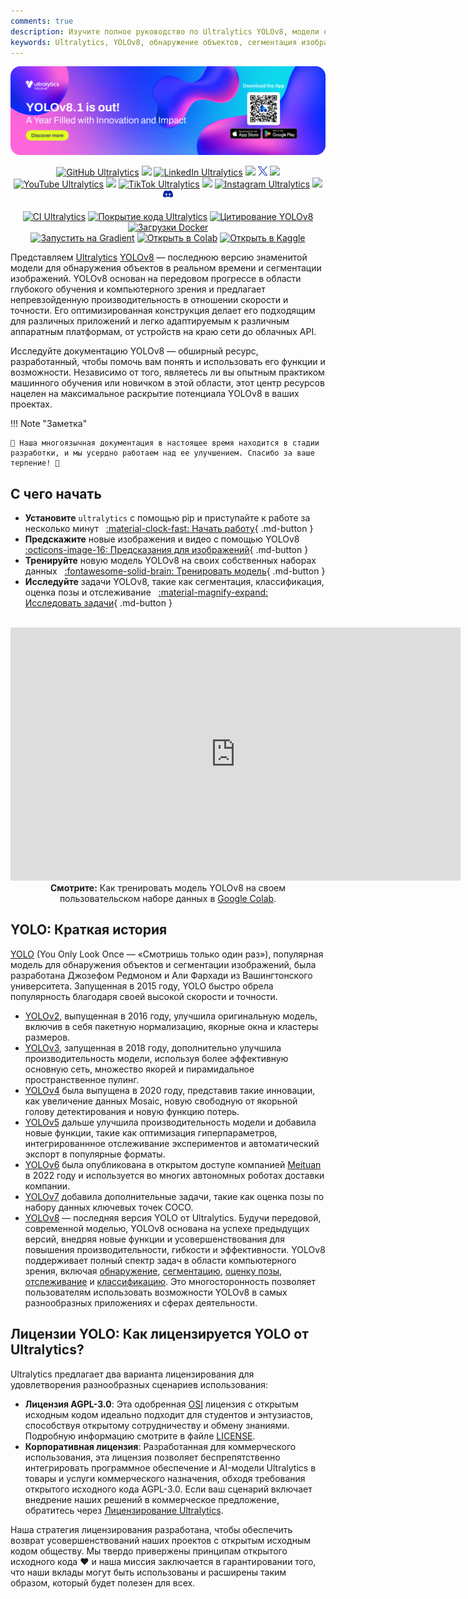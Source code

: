 ```yaml
---
comments: true
description: Изучите полное руководство по Ultralytics YOLOv8, модели обнаружения объектов и сегментации изображений с высокой скоростью и точностью. Учебники по установке, предсказаниям, тренировке и многое другое.
keywords: Ultralytics, YOLOv8, обнаружение объектов, сегментация изображений, машинное обучение, глубокое обучение, компьютерное зрение, установка YOLOv8, предсказание YOLOv8, тренировка YOLOv8, история YOLO, лицензии YOLO
---
```


<div align="center">
  <p>
    <a href="https://yolovision.ultralytics.com" target="_blank">
    <img width="1024" src="https://raw.githubusercontent.com/ultralytics/assets/main/yolov8/banner-yolov8.png" alt="Ultralytics YOLO banner"></a>
  </p>
  <a href="https://github.com/ultralytics"><img src="https://github.com/ultralytics/assets/raw/main/social/logo-social-github.png" width="3%" alt="GitHub Ultralytics"></a>
  <img src="https://github.com/ultralytics/assets/raw/main/social/logo-transparent.png" width="3%">
  <a href="https://www.linkedin.com/company/ultralytics/"><img src="https://github.com/ultralytics/assets/raw/main/social/logo-social-linkedin.png" width="3%" alt="LinkedIn Ultralytics"></a>
  <img src="https://github.com/ultralytics/assets/raw/main/social/logo-transparent.png" width="3%">
  <a href="https://twitter.com/ultralytics"><img src="https://github.com/ultralytics/assets/raw/main/social/logo-social-twitter.png" width="3%" alt="Twitter Ultralytics"></a>
  <img src="https://github.com/ultralytics/assets/raw/main/social/logo-transparent.png" width="3%">
  <a href="https://youtube.com/ultralytics"><img src="https://github.com/ultralytics/assets/raw/main/social/logo-social-youtube.png" width="3%" alt="YouTube Ultralytics"></a>
  <img src="https://github.com/ultralytics/assets/raw/main/social/logo-transparent.png" width="3%">
  <a href="https://www.tiktok.com/@ultralytics"><img src="https://github.com/ultralytics/assets/raw/main/social/logo-social-tiktok.png" width="3%" alt="TikTok Ultralytics"></a>
  <img src="https://github.com/ultralytics/assets/raw/main/social/logo-transparent.png" width="3%">
  <a href="https://www.instagram.com/ultralytics/"><img src="https://github.com/ultralytics/assets/raw/main/social/logo-social-instagram.png" width="3%" alt="Instagram Ultralytics"></a>
  <img src="https://github.com/ultralytics/assets/raw/main/social/logo-transparent.png" width="3%">
  <a href="https://ultralytics.com/discord"><img src="https://github.com/ultralytics/assets/raw/main/social/logo-social-discord.png" width="3%" alt="Discord Ultralytics"></a>
  <br>
  <br>
  <a href="https://github.com/ultralytics/ultralytics/actions/workflows/ci.yaml"><img src="https://github.com/ultralytics/ultralytics/actions/workflows/ci.yaml/badge.svg" alt="CI Ultralytics"></a>
  <a href="https://codecov.io/github/ultralytics/ultralytics"><img src="https://codecov.io/github/ultralytics/ultralytics/branch/main/graph/badge.svg?token=HHW7IIVFVY" alt="Покрытие кода Ultralytics"></a>
  <a href="https://zenodo.org/badge/latestdoi/264818686"><img src="https://zenodo.org/badge/264818686.svg" alt="Цитирование YOLOv8"></a>
  <a href="https://hub.docker.com/r/ultralytics/ultralytics"><img src="https://img.shields.io/docker/pulls/ultralytics/ultralytics?logo=docker" alt="Загрузки Docker"></a>
  <br>
  <a href="https://console.paperspace.com/github/ultralytics/ultralytics"><img src="https://assets.paperspace.io/img/gradient-badge.svg" alt="Запустить на Gradient"/></a>
  <a href="https://colab.research.google.com/github/ultralytics/ultralytics/blob/main/examples/tutorial.ipynb"><img src="https://colab.research.google.com/assets/colab-badge.svg" alt="Открыть в Colab"></a>
  <a href="https://www.kaggle.com/ultralytics/yolov8"><img src="https://kaggle.com/static/images/open-in-kaggle.svg" alt="Открыть в Kaggle"></a>
</div>

Представляем [Ultralytics](https://ultralytics.com) [YOLOv8](https://github.com/ultralytics/ultralytics) — последнюю версию знаменитой модели для обнаружения объектов в реальном времени и сегментации изображений. YOLOv8 основан на передовом прогрессе в области глубокого обучения и компьютерного зрения и предлагает непревзойденную производительность в отношении скорости и точности. Его оптимизированная конструкция делает его подходящим для различных приложений и легко адаптируемым к различным аппаратным платформам, от устройств на краю сети до облачных API.

Исследуйте документацию YOLOv8 — обширный ресурс, разработанный, чтобы помочь вам понять и использовать его функции и возможности. Независимо от того, являетесь ли вы опытным практиком машинного обучения или новичком в этой области, этот центр ресурсов нацелен на максимальное раскрытие потенциала YOLOv8 в ваших проектах.

!!! Note "Заметка"

    🚧 Наша многоязычная документация в настоящее время находится в стадии разработки, и мы усердно работаем над ее улучшением. Спасибо за ваше терпение! 🙏

## С чего начать

- **Установите** `ultralytics` с помощью pip и приступайте к работе за несколько минут &nbsp; [:material-clock-fast: Начать работу](quickstart.md){ .md-button }
- **Предскажите** новые изображения и видео с помощью YOLOv8 &nbsp; [:octicons-image-16: Предсказания для изображений](modes/predict.md){ .md-button }
- **Тренируйте** новую модель YOLOv8 на своих собственных наборах данных &nbsp; [:fontawesome-solid-brain: Тренировать модель](modes/train.md){ .md-button }
- **Исследуйте** задачи YOLOv8, такие как сегментация, классификация, оценка позы и отслеживание &nbsp; [:material-magnify-expand: Исследовать задачи](tasks/index.md){ .md-button }

<p align="center">
  <br>
  <iframe width="720" height="405" src="https://www.youtube.com/embed/LNwODJXcvt4?si=7n1UvGRLSd9p5wKs"
    title="Проигрыватель YouTube" frameborder="0"
    allow="accelerometer; autoplay; clipboard-write; encrypted-media; gyroscope; picture-in-picture; web-share"
    allowfullscreen>
  </iframe>
  <br>
  <strong>Смотрите:</strong> Как тренировать модель YOLOv8 на своем пользовательском наборе данных в <a href="https://colab.research.google.com/github/ultralytics/ultralytics/blob/main/examples/tutorial.ipynb" target="_blank">Google Colab</a>.
</p>

## YOLO: Краткая история

[YOLO](https://arxiv.org/abs/1506.02640) (You Only Look Once — «Смотришь только один раз»), популярная модель для обнаружения объектов и сегментации изображений, была разработана Джозефом Редмоном и Али Фархади из Вашингтонского университета. Запущенная в 2015 году, YOLO быстро обрела популярность благодаря своей высокой скорости и точности.

- [YOLOv2](https://arxiv.org/abs/1612.08242), выпущенная в 2016 году, улучшила оригинальную модель, включив в себя пакетную нормализацию, якорные окна и кластеры размеров.
- [YOLOv3](https://pjreddie.com/media/files/papers/YOLOv3.pdf), запущенная в 2018 году, дополнительно улучшила производительность модели, используя более эффективную основную сеть, множество якорей и пирамидальное пространственное пулинг.
- [YOLOv4](https://arxiv.org/abs/2004.10934) была выпущена в 2020 году, представив такие инновации, как увеличение данных Mosaic, новую свободную от якорьной голову детектирования и новую функцию потерь.
- [YOLOv5](https://github.com/ultralytics/yolov5) дальше улучшила производительность модели и добавила новые функции, такие как оптимизация гиперпараметров, интегрированнное отслеживание экспериментов и автоматический экспорт в популярные форматы.
- [YOLOv6](https://github.com/meituan/YOLOv6) была опубликована в открытом доступе компанией [Meituan](https://about.meituan.com/) в 2022 году и используется во многих автономных роботах доставки компании.
- [YOLOv7](https://github.com/WongKinYiu/yolov7) добавила дополнительные задачи, такие как оценка позы по набору данных ключевых точек COCO.
- [YOLOv8](https://github.com/ultralytics/ultralytics) — последняя версия YOLO от Ultralytics. Будучи передовой, современной моделью, YOLOv8 основана на успехе предыдущих версий, внедряя новые функции и усовершенствования для повышения производительности, гибкости и эффективности. YOLOv8 поддерживает полный спектр задач в области компьютерного зрения, включая [обнаружение](tasks/detect.md), [сегментацию](tasks/segment.md), [оценку позы](tasks/pose.md), [отслеживание](modes/track.md) и [классификацию](tasks/classify.md). Это многосторонность позволяет пользователям использовать возможности YOLOv8 в самых разнообразных приложениях и сферах деятельности.

## Лицензии YOLO: Как лицензируется YOLO от Ultralytics?

Ultralytics предлагает два варианта лицензирования для удовлетворения разнообразных сценариев использования:

- **Лицензия AGPL-3.0**: Эта одобренная [OSI](https://opensource.org/licenses/) лицензия с открытым исходным кодом идеально подходит для студентов и энтузиастов, способствуя открытому сотрудничеству и обмену знаниями. Подробную информацию смотрите в файле [LICENSE](https://github.com/ultralytics/ultralytics/blob/main/LICENSE).
- **Корпоративная лицензия**: Разработанная для коммерческого использования, эта лицензия позволяет беспрепятственно интегрировать программное обеспечение и AI-модели Ultralytics в товары и услуги коммерческого назначения, обходя требования открытого исходного кода AGPL-3.0. Если ваш сценарий включает внедрение наших решений в коммерческое предложение, обратитесь через [Лицензирование Ultralytics](https://ultralytics.com/license).

Наша стратегия лицензирования разработана, чтобы обеспечить возврат усовершенствований наших проектов с открытым исходным кодом обществу. Мы твердо привержены принципам открытого исходного кода ❤️ и наша миссия заключается в гарантировании того, что наши вклады могут быть использованы и расширены таким образом, который будет полезен для всех.
